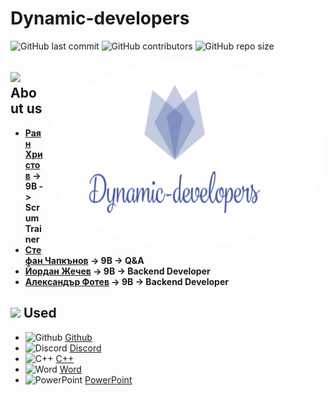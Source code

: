 # ##
# Dynamic-developers

![GitHub last commit](https://img.shields.io/github/last-commit/RSHristov20/DynamicDevelopers?style=flat-square)      ![GitHub contributors](https://img.shields.io/github/contributors/RSHristov20/DynamicDevelopers?style=flat-square) ![GitHub repo size](https://img.shields.io/github/repo-size/RSHristov20/DynamicDevelopers?style=flat-square)

<img align="right" height="300" width="450" alt="Logo" src="LOGO.png" style="border-radius:50%" />

## <img src= "https://cdn-icons-png.flaticon.com/512/1077/1077012.png" width="23px" > About us

- <b>[Раян Христов](https://github.com/RSHristov20) -> 9B -> Scrum Trainer </b>
- <b>[Стефан Чапкънов](https://github.com/SNChapkanov20) -> 9B -> Q&A</b>
- <b>[Йордан Жечев](https://github.com/YBZhechev20) -> 9B -> Backend Developer </b>
- <b>[Александър Фотев](https://github.com/ABFotev20) -> 9B -> Backend Developer </b>


## <img src= "https://cdn-icons-png.flaticon.com/512/1819/1819933.png" width="23px"> Used 
- <img alt="Github" width="23px" src="https://s3.amazonaws.com/cms-assets.tutsplus.com/uploads/users/1885/profiles/20400/profileImage/Tn2cD3Wq_400x400.jpg"> [Github](https://kinsta.com/knowledgebase/what-is-github/)
- <img alt="Discord" width="23px" src="https://cdn-icons-png.flaticon.com/512/2111/2111370.png"> [Discord](https://en.wikipedia.org/wiki/Discord_(software))
- <img alt="C++" width="23px" src="https://encrypted-tbn0.gstatic.com/images?q=tbn:ANd9GcRR3oSXbxdPmdr6YSx-xfM8HHfGrw5KsndSqnT19kSkmbhwr8Vko5Cp6DLfG3O_JEjPbSo&usqp=CAU" >  [C++](https://www.w3schools.com/cpp/cpp_intro.asp)
- <img alt="Word" width="23px" src="https://logodownload.org/wp-content/uploads/2018/10/word-logo-1-1.png"> [Word](https://www.computerhope.com/jargon/m/microsoft-word.htm)
- <img alt="PowerPoint" width="23px" src="https://upload.wikimedia.org/wikipedia/commons/thumb/6/62/Microsoft_Office_PowerPoint_%282013%E2%80%932019%29.svg/2048px-Microsoft_Office_PowerPoint_%282013%E2%80%932019%29.svg.png"> [PowerPoint](https://www.computerhope.com/jargon/p/powerpoi.htm)

##
